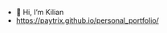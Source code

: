 - 👋 Hi, I’m Kilian
- https://paytrix.github.io/personal_portfolio/

<!---
Paytrix/Paytrix is a ✨ special ✨ repository because its `README.md` (this file) appears on your GitHub profile.
You can click the Preview link to take a look at your changes.
--->
